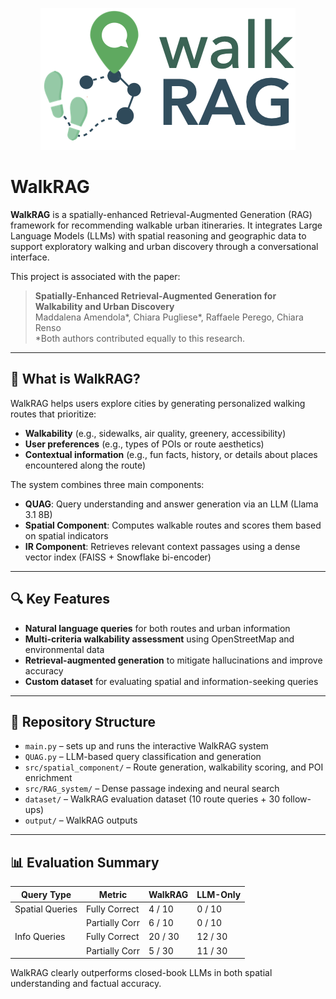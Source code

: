 <p align="center">
    <img src="logo_walkrag.png" alt="walkRAG Logo">
</p>

# WalkRAG

**WalkRAG** is a spatially-enhanced Retrieval-Augmented Generation (RAG) framework for recommending walkable urban itineraries. It integrates Large Language Models (LLMs) with spatial reasoning and geographic data to support exploratory walking and urban discovery through a conversational interface.

This project is associated with the paper:

> **Spatially-Enhanced Retrieval-Augmented Generation for Walkability and Urban Discovery**  
> Maddalena Amendola*, Chiara Pugliese*, Raffaele Perego, Chiara Renso  
> *Both authors contributed equally to this research.  

---

## 🚶 What is WalkRAG?

WalkRAG helps users explore cities by generating personalized walking routes that prioritize:

* **Walkability** (e.g., sidewalks, air quality, greenery, accessibility)
* **User preferences** (e.g., types of POIs or route aesthetics)
* **Contextual information** (e.g., fun facts, history, or details about places encountered along the route)

The system combines three main components:

* **QUAG**: Query understanding and answer generation via an LLM (Llama 3.1 8B)
* **Spatial Component**: Computes walkable routes and scores them based on spatial indicators
* **IR Component**: Retrieves relevant context passages using a dense vector index (FAISS + Snowflake bi-encoder)

---

## 🔍 Key Features

* **Natural language queries** for both routes and urban information
* **Multi-criteria walkability assessment** using OpenStreetMap and environmental data
* **Retrieval-augmented generation** to mitigate hallucinations and improve accuracy
* **Custom dataset** for evaluating spatial and information-seeking queries

---

## 📂 Repository Structure

* `main.py` – sets up and runs the interactive WalkRAG system
* `QUAG.py` – LLM-based query classification and generation
* `src/spatial_component/` – Route generation, walkability scoring, and POI enrichment
* `src/RAG_system/` – Dense passage indexing and neural search
* `dataset/` – WalkRAG evaluation dataset (10 route queries + 30 follow-ups) 
* `output/` – WalkRAG outputs
---

## 📊 Evaluation Summary

| Query Type      | Metric         | WalkRAG | LLM-Only |
| --------------- | -------------- | ------- | -------- |
| Spatial Queries | Fully Correct  | 4 / 10  | 0 / 10   |
|                 | Partially Corr | 6 / 10  | 0 / 10   |
| Info Queries    | Fully Correct  | 20 / 30 | 12 / 30  |
|                 | Partially Corr | 5 / 30  | 11 / 30  |

WalkRAG clearly outperforms closed-book LLMs in both spatial understanding and factual accuracy.

